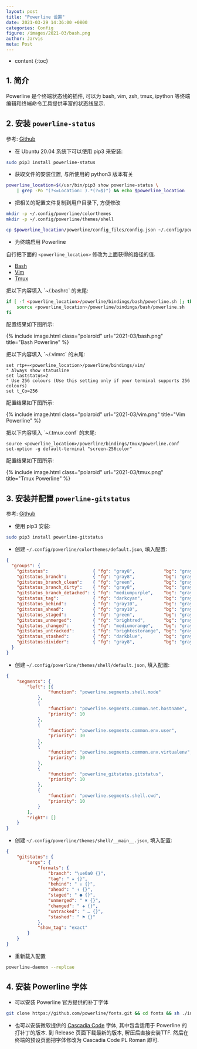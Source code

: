 ```yaml
---
layout: post
title: "Powerline 设置"
date: 2021-03-29 14:36:00 +0800
categories: Config
figure: /images/2021-03/bash.png
author: Jarvis
meta: Post
---
```


* content
{:toc}



## 1. 简介

Powerline 是个终端状态线的插件, 可以为 bash, vim, zsh, tmux, ipython 等终端编辑和终端命令工具提供丰富的状态线显示.

## 2. 安装 `powerline-status`

参考: [Github](https://github.com/powerline/powerline)

* 在 Ubuntu 20.04 系统下可以使用 pip3 来安装:

```bash
sudo pip3 install powerline-status
```

* 获取文件的安装位置, 与所使用的 python3 版本有关

```bash
powerline_location=$(/usr/bin/pip3 show powerline-status \
    | grep -Po "(?<=Location: ).*(?=$)") && echo $powerline_location
```

* 把相关的配置文件复制到用户目录下, 方便修改

```bash
mkdir -p ~/.config/powerline/colorthemes
mkdir -p ~/.config/powerline/themes/shell

cp $powerline_location/powerline/config_files/config.json ~/.config/powerline/
```

* 为终端启用 Powerline

自行把下面的 `<powerline_location>` 修改为上面获得的路径的值.

<ul class="nav nav-tabs">
  <li class="active"><a data-tab href="#tabContent00-1">Bash</a></li>
  <li><a data-tab href="#tabContent00-2">Vim</a></li>
  <li><a data-tab href="#tabContent00-3">Tmux</a></li>
</ul>
<div class="tab-content">
<div class="tab-pane active" id="tabContent00-1" markdown="block">
把以下内容填入 `~/.bashrc` 的末尾:

```bash
if [ -f <powerline_location>/powerline/bindings/bash/powerline.sh ]; then
    source <powerline_location>/powerline/bindings/bash/powerline.sh
fi
```

配置结果如下图所示:

{% include image.html class="polaroid" url="2021-03/bash.png" title="Bash Powerline" %}
</div>
<div class="tab-pane" id="tabContent00-2" markdown="block">
把以下内容填入 `~/.vimrc` 的末尾:

```vim
set rtp+=<powerline_location>/powerline/bindings/vim/
" Always show statusline
set laststatus=2
" Use 256 colours (Use this setting only if your terminal supports 256 colours)
set t_Co=256
```

配置结果如下图所示:

{% include image.html class="polaroid" url="2021-03/vim.png" title="Vim Powerline" %}
</div>
<div class="tab-pane" id="tabContent00-3" markdown="block">
把以下内容填入 `~/.tmux.conf` 的末尾:

```vim
source <powerline_location>/powerline/bindings/tmux/powerline.conf
set-option -g default-terminal "screen-256color"
```
配置结果如下图所示:

{% include image.html class="polaroid" url="2021-03/tmux.png" title="Tmux Powerline" %}
</div>
</div>


## 3. 安装并配置 `powerline-gitstatus`

参考: [Github](https://github.com/jaspernbrouwer/powerline-gitstatus)

* 使用 pip3 安装:

```bash
sudo pip3 install powerline-gitstatus
```

* 创建 `~/.config/powerline/colorthemes/default.json`, 填入配置:

```json
{
  "groups": {
    "gitstatus":                 { "fg": "gray8",           "bg": "gray2", "attrs": [] },
    "gitstatus_branch":          { "fg": "gray8",           "bg": "gray2", "attrs": [] },
    "gitstatus_branch_clean":    { "fg": "green",           "bg": "gray2", "attrs": [] },
    "gitstatus_branch_dirty":    { "fg": "gray8",           "bg": "gray2", "attrs": [] },
    "gitstatus_branch_detached": { "fg": "mediumpurple",    "bg": "gray2", "attrs": [] },
    "gitstatus_tag":             { "fg": "darkcyan",        "bg": "gray2", "attrs": [] },
    "gitstatus_behind":          { "fg": "gray10",          "bg": "gray2", "attrs": [] },
    "gitstatus_ahead":           { "fg": "gray10",          "bg": "gray2", "attrs": [] },
    "gitstatus_staged":          { "fg": "green",           "bg": "gray2", "attrs": [] },
    "gitstatus_unmerged":        { "fg": "brightred",       "bg": "gray2", "attrs": [] },
    "gitstatus_changed":         { "fg": "mediumorange",    "bg": "gray2", "attrs": [] },
    "gitstatus_untracked":       { "fg": "brightestorange", "bg": "gray2", "attrs": [] },
    "gitstatus_stashed":         { "fg": "darkblue",        "bg": "gray2", "attrs": [] },
    "gitstatus:divider":         { "fg": "gray8",           "bg": "gray2", "attrs": [] }
  }
}
```

* 创建 `~/.config/powerline/themes/shell/default.json`, 填入配置:

```json
{
    "segments": {
        "left": [{
                "function": "powerline.segments.shell.mode"
            },
            {
                "function": "powerline.segments.common.net.hostname",
                "priority": 10
            },
            {
                "function": "powerline.segments.common.env.user",
                "priority": 30
            },
            {
				"function": "powerline.segments.common.env.virtualenv",
				"priority": 30
			},
            {
                "function": "powerline_gitstatus.gitstatus",
                "priority": 10
            },
            {
                "function": "powerline.segments.shell.cwd",
                "priority": 10
            }
        ],
        "right": []
    }   
}
```

* 创建 `~/.config/powerline/themes/shell/__main__.json`, 填入配置:

```json
{
    "gitstatus": {
        "args": {
            "formats": {
                "branch": "\ue0a0 {}",
                "tag": " ★ {}",
                "behind": " ↓ {}",
                "ahead": " ↑ {}",
                "staged": " ● {}",
                "unmerged": " ✖ {}",
                "changed": " ✚ {}",
                "untracked": " … {}",
                "stashed": " ⚑ {}"
            },
            "show_tag": "exact"
        }
    }   
}
```

* 重新载入配置

```bash
powerline-daemon --replcae
```

## 4. 安装 Powerline 字体

* 可以安装 Powerline 官方提供的补丁字体

```bash
git clone https://github.com/powerline/fonts.git && cd fonts && sh ./install.sh
```

* 也可以安装微软提供的 [Cascadia Code](https://github.com/microsoft/cascadia-code) 字体, 其中包含适用于 Powerline 的打补丁的版本. 到 Release 页面下载最新的版本, 解压后直接安装TTF. 然后在终端的预设页面把字体修改为 Cascadia Code PL Roman 即可.

